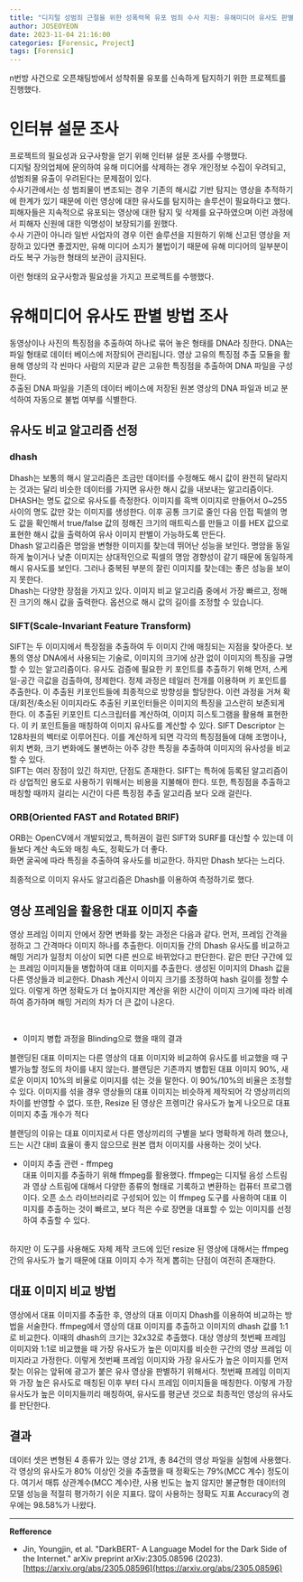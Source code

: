 ```yaml
---
title: "디지털 성범죄 근절을 위한 성폭력목 유포 범죄 수사 지원: 유해미디어 유사도 판별 방법 조사 "
author: JOSEOYEON
date: 2023-11-04 21:16:00
categories: [Forensic, Project]
tags: [Forensic]
---
```


n번방 사건으로 오픈채팅방에서 성착취물 유포를 신속하게 탐지하기 위한 프로젝트를 진행했다. 

# 인터뷰 설문 조사 

프로젝트의 필요성과 요구사항을 얻기 위해 인터뷰 설문 조사를 수행했다. 
<br/>
디지털 장의업체에 문의하여 유해 미디어를 삭제하는 경우 개인정보 수집이 우려되고, 성범죄물 유출이 우려된다는 문제점이 있다. <br/>
수사기관에서는 성 범죄물이 변조되는 경우 기존의 해시값 기반 탐지는 영상을 추적하기에 한계가 있기 때문에 이런 영상에 대한 유사도를 탐지하는 솔루션이 필요하다고 했다. <br/>
피해자들은 지속적으로 유포되는 영상에 대한 탐지 및 삭제를 요구하였으며 이런 과정에서 피해자 신원에 대한 익명성이 보장되기를 원했다. <br/>
수사 기관이 아니라 일반 사업자의 경우 이런 솔루션을 지원하기 위해 신고된 영상을 저장하고 있다면 좋겠지만, 유해 미디어 소지가 불법이기 때문에 유해 미디어의 일부분이라도 복구 가능한 형태의 보관이 금지된다. <br/>

이런 형태의 요구사항과 필요성을 가지고 프로젝트를 수행했다. 

# 유해미디어 유사도 판별 방법 조사 

동영상이나 사진의 특징점을 추출하여 하나로 묶어 놓은 형태를 DNA라 칭한다. DNA는 파일 형태로 데이터 베이스에 저장되어 관리됩니다. 영상 고유의 특징점 추출 모듈을 활용해 영상의 각 씬마다 사람의 지문과 같은 고유한 특징점을 추출하여 DNA 파일을 구성한다. <br/>
추출된 DNA 파일을 기존의 데이터 베이스에 저장된 원본 영상의 DNA 파일과 비교 분석하여 자동으로 불법 여부를 식별한다. <br/>

## 유사도 비교 알고리즘 선정
### dhash 
Dhash는 보통의 해시 알고리즘은 조금만 데이터를 수정해도 해시 값이 완전히 달라지는 것과는 달리 비슷한 데이터를 가지면 유사한 해시 값을 내보내는 알고리즘이다. <br/>
DHASH는 명도 값으로 유사도를 측정한다. 이미지를 흑백 이미지로 만들어서 0~255 사이의 명도 값만 갖는 이미지를 생성한다. 이후 공통 크기로 줄인 다음 인접 픽셀의 명도 값을 확인해서 true/false 값의 정해진 크기의 매트릭스를 만들고 이를 HEX 값으로 표현한 해시 값을 출력하여 유사 이미지 판별이 가능하도록 만든다. <br/>
Dhash 알고리즘은 명암을 변형한 이미지를 찾는데 뛰어난 성능을 보인다. 명암을 동일하게 높이거나 낮춘 이미지는 상대적인으로 픽셀의 명암 경향성이 같기 때문에 동일하게 해시 유사도를 보인다. 그러나 중복된 부분의 잘린 이미지를 찾는데는 좋은 성능을 보이지 못한다. <br/>
Dhash는 다양한 장점을 가지고 있다. 이미지 비교 알고리즘 중에서 가장 빠르고, 정해진 크기의 해시 값을 출력한다. 옵션으로 해시 값의 길이를 조정할 수 있습니다. 

### SIFT(Scale-Invariant Feature Transform)

SIFT는 두 이미지에서 특장점을 추출하여 두 이미지 간에 매칭되는 지점을 찾아준다. 보통의 영상 DNA에서 사용되는 기술로, 이미지의 크기에 상관 없이 이미지의 특징을 규명할 수 있는 알고리즘이다. 
유사도 검증에 필요한 키 포인트를 추출하기 위해 먼저, 스케일-공간 극값을 검출하여, 정제한다. 정제 과정은 테일러 전개를 이용하며 키 포인트를 추출한다. 이 추출된 키포인트들에 최종적으로 방향성을 할당한다. 이런 과정을 거쳐 확대/회전/축소된 이미지라도 추출된 키포인터들은 이미지의 특징을 고스란히 보존되게 한다. 이 추출된 키포인트 디스크립터를 계산하여, 이미지 히스토그램을 활용해 표현한다. 이 키 포인트들을 매칭하여 이미지 유사도를 계산할 수 있다. SIFT Descriptor 는 128차원의 벡터로 이루어진다. 이를 계산하게 되면 각각의 특징점들에 대해 조명이나, 위치 변화, 크기 변화에도 불변하는 아주 강한 특징을 추출하여 이미지의 유사성을 비교할 수 있다. 
<br/>
SIFT는 여러 장점이 있긴 하지만, 단점도 존재한다. SIFT는 특허에 등록된 알고리즘이라 상업적인 용도로 사용하기 위해서는 비용을 지불해야 한다. 또한, 특징점을 추출하고 매칭할 때까지 걸리는 시간이 다른 특징점 추출 알고리즘 보다 오래 걸린다.

### ORB(Oriented FAST and Rotated BRIF)

ORB는 OpenCV에서 개발되었고, 특허권이 걸린 SIFT와 SURF를 대신할 수 있는데 이들보다 계산 속도와 매칭 속도, 정확도가 더 좋다. <br/>
화면 굴곡에 따라 특징을 추출하여 유사도를 비교한다. 하지만 Dhash 보다는 느리다. <br/>

최종적으로 이미지 유사도 알고리즘은 Dhash를 이용하여 측정하기로 했다. 

## 영상 프레임을 활용한 대표 이미지 추출 

영상 프레임 이미지 안에서 장면 변화를 찾는 과정은 다음과 같다. 먼저, 프레임 간격을 정하고 그 간격마다 이미지 하나를 추출한다. 이미지들 간의 Dhash 유사도를 비교하고 해밍 거리가 일정치 이상이 되면 다른 씬으로 바뀌었다고 판단한다. 같은 판단 구간에 있는 프레임 이미지들을 병합하여 대표 이미지를 추출한다. 생성된 이미지의 Dhash 값을 다른 영상들과 비교한다. Dhash 계산시 이미지 크기를 조정하여 hash 길이를 정할 수 있다. 이렇게 하면 정확도가 더 높아지지만 계산을 위한 시간이 이미지 크기에 따라 비례하여 증가하며 해밍 거리의 차가 더 큰 값이 나온다.  

<br/>

- 이미지 병합 과정을 Blinding으로 했을 때의 결과<br/>

블랜딩된 대표 이미지는 다른 영상의 대표 이미지와 비교하여 유사도를 비교했을 때 구별가능할 정도의 차이를 내지 않는다. 블랜딩은 기존까지 병합된 대표 이미지 90%, 새로운 이미지 10%의 비율로 이미지를 섞는 것을 말한다. 이 90%/10%의 비율은 조정할 수 있다. 이미지를 섞을 경우 영상들의 대표 이미지는 비슷하게 제작되어 각 영상끼리의 차이를 반영할 수 없다. 또한, Resize 된 영상은 프렝미간 유사도가 높게 나오므로 대표 이미지 추출 개수가 적다<br/>

블랜딩의 이유는 대표 이미지로서 다른 영상끼리의 구별을 보다 명확하게 하려 했으나, 드는 시간 대비 효율이 좋지 않으므로 원본 캡처 이미지를 사용하는 것이 낫다. <br/>

- 이미지 추출 관련 - ffmpeg<br/>
대표 이미지를 추출하기 위해 ffmpeg를 활용했다. ffmpeg는 디지털 음성 스트림과 영상 스트림에 대해서 다양한 종류의 형태로 기록하고 변환하는 컴퓨터 프로그램이다. 오픈 소스 라이브러리로 구성되어 있는 이 ffmpeg 도구를 사용하여 대표 이미지를 추출하는 것이 빠르고, 보다 적은 수로 장면을 대표할 수 있는 이미지를 선정하여 추출할 수 있다. 
<br/>
하지만 이 도구를 사용해도 자체 제작 코드에 있던 resize 된 영상에 대해서는 ffmpeg 간의 유사도가 높기 때문에 대표 이미지 수가 적게 뽑히는 단점이 여전히 존재한다. 

## 대표 이미지 비교 방법

영상에서 대표 이미지를 추출한 후, 영상의 대표 이미지 Dhash를 이용하여 비교하는 방법을 서술한다. ffmpeg에서 영상의 대표 이미지를 추출하고 이미지의 dhash 값를 1:1로 비교한다. 이때의 dhash의 크기는 32x32로 추출했다. 대상 영상의 첫번째 프레임 이미지와 1:1로 비교했을 때 가장 유사도가 높은 이미지를 비슷한 구간의 영상 프레임 이미지라고 가정한다. 이렇게 첫번째 프레임 이미지와 가장 유사도가 높은 이미지를 먼저 찾는 이유는 앞뒤에 광고가 붙은 유사 영상을 판별하기 위해서다. 첫번째 프레임 이미지와 가장 높은 유사도로 매칭된 이후 부터 다시 프레임 이미지들을 매칭한다. 이렇게 가장 유사도가 높은 이미지들끼리 매칭하여, 유사도를 평균낸 것으로 최종적인 영상의 유사도를 판단한다. <br/>

## 결과 

데이터 셋은 변형된 4 종류가 있는 영상 21개, 총 84건의 영상 파일을 실험에 사용했다. 각 영상의 유사도가 80% 이상인 것을 추출했을 때 정확도는 79%(MCC 계수) 정도이다. 여기서 매튜 상관계수(MCC 계수)란, 사용 빈도는 높지 않지만 불균형한 데이터의 모델 성능을 적절히 평가하기 쉬운 지표다. 많이 사용하는 정확도 지표 Accuracy의 경우에는 98.58%가 나왔다. 



---

**Refference**

* Jin, Youngjin, et al. "DarkBERT- A Language Model for the Dark Side of the Internet." arXiv preprint arXiv:2305.08596 (2023).
[https://arxiv.org/abs/2305.08596](https://arxiv.org/abs/2305.08596)

